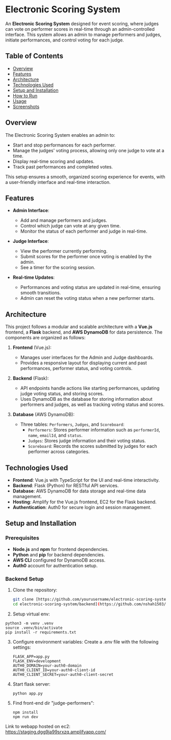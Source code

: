 # Electronic Scoring System

An **Electronic Scoring System** designed for event scoring, where judges can vote on performer scores in real-time through an admin-controlled interface. This system allows an admin to manage performers and judges, initiate performances, and control voting for each judge.

## Table of Contents
- [Overview](#overview)
- [Features](#features)
- [Architecture](#architecture)
- [Technologies Used](#technologies-used)
- [Setup and Installation](#setup-and-installation)
- [How to Run](#how-to-run)
- [Usage](#usage)
- [Screenshots](#screenshots)

## Overview

The Electronic Scoring System enables an admin to:
- Start and stop performances for each performer.
- Manage the judges' voting process, allowing only one judge to vote at a time.
- Display real-time scoring and updates.
- Track past performances and completed votes.

This setup ensures a smooth, organized scoring experience for events, with a user-friendly interface and real-time interaction.

## Features

- **Admin Interface**: 
  - Add and manage performers and judges.
  - Control which judge can vote at any given time.
  - Monitor the status of each performer and judge in real-time.

- **Judge Interface**:
  - View the performer currently performing.
  - Submit scores for the performer once voting is enabled by the admin.
  - See a timer for the scoring session.

- **Real-time Updates**:
  - Performances and voting status are updated in real-time, ensuring smooth transitions.
  - Admin can reset the voting status when a new performer starts.

## Architecture

This project follows a modular and scalable architecture with a **Vue.js** frontend, a **Flask** backend, and **AWS DynamoDB** for data persistence. The components are organized as follows:

1. **Frontend** (Vue.js):
   - Manages user interfaces for the Admin and Judge dashboards.
   - Provides a responsive layout for displaying current and past performances, performer status, and voting controls.

2. **Backend** (Flask):
   - API endpoints handle actions like starting performances, updating judge voting status, and storing scores.
   - Uses DynamoDB as the database for storing information about performers and judges, as well as tracking voting status and scores.

3. **Database** (AWS DynamoDB):
   - Three tables: `Performers`, `Judges`, and `Scoreboard`:
     - `Performers`: Stores performer information such as `performerId`, `name`, `emailId`, and `status`.
     - `Judges`: Stores judge information and their voting status.
     - `Scoreboard`: Records the scores submitted by judges for each performer across categories.

## Technologies Used

- **Frontend**: Vue.js with TypeScript for the UI and real-time interactivity.
- **Backend**: Flask (Python) for RESTful API services.
- **Database**: AWS DynamoDB for data storage and real-time data management.
- **Hosting**: Amplify for the Vue.js frontend, EC2 for the Flask backend.
- **Authentication**: Auth0 for secure login and session management.

## Setup and Installation

### Prerequisites

- **Node.js** and **npm** for frontend dependencies.
- **Python** and **pip** for backend dependencies.
- **AWS CLI** configured for DynamoDB access.
- **Auth0** account for authentication setup.

### Backend Setup

1. Clone the repository:
   ```bash
   git clone [https://github.com/yourusername/electronic-scoring-system.git
   cd electronic-scoring-system/backend](https://github.com/nshah1503/Electronic-Scoring-System.git)
2. Setup virtual env:
```
python3 -m venv .venv
source .venv/bin/activate
pip install -r requirements.txt
```
3. Configure environment variables:
    Create a .env file with the following settings:
    ```
    FLASK_APP=app.py
    FLASK_ENV=development
    AUTH0_DOMAIN=your-auth0-domain
    AUTH0_CLIENT_ID=your-auth0-client-id
    AUTH0_CLIENT_SECRET=your-auth0-client-secret
    ```
4. Start flask server:
    ```
    python app.py
5. Find front-end dir "judge-performers":
    ```
    npm install
    npm run dev

Link to webapp hosted on ec2:
https://staging.dgg9ja99srxzq.amplifyapp.com/
